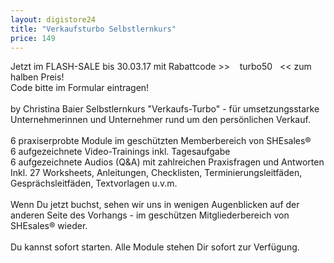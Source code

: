 ```yaml
---
layout: digistore24
title: "Verkaufsturbo Selbstlernkurs"
price: 149
---
```

Jetzt im FLASH-SALE bis 30.03.17 mit Rabattcode &gt;&gt;&#xA0;&#xA0;&#xA0; turbo50&#xA0;&#xA0; &lt;&lt; zum halben Preis!<br>
Code bitte im Formular eintragen!<br>
<br>
by Christina Baier Selbstlernkurs &quot;Verkaufs-Turbo&quot; - f&#xFC;r umsetzungsstarke Unternehmerinnen und Unternehmer rund um den pers&#xF6;nlichen Verkauf.<br>
<br>
6 praxiserprobte Module im gesch&#xFC;tzten Memberbereich von SHEsales&#xAE;<br>
6 aufgezeichnete Video-Trainings inkl. Tagesaufgabe<br>
6 aufgezeichnete Audios (Q&amp;A) mit zahlreichen Praxisfragen und Antworten<br>
Inkl. 27 Worksheets, Anleitungen, Checklisten, Terminierungsleitf&#xE4;den, Gespr&#xE4;chsleitf&#xE4;den, Textvorlagen u.v.m.<br>
<br>
Wenn Du jetzt buchst, sehen wir uns in wenigen Augenblicken auf der anderen Seite des Vorhangs - im gesch&#xFC;tzen Mitgliederbereich von SHEsales&#xAE; wieder.<br>
<br>
Du kannst sofort starten. Alle Module stehen Dir sofort zur Verf&#xFC;gung.
